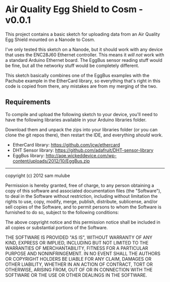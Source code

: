 # Air Quality Egg Shield to Cosm - v0.0.1

This project contains a basic sketch for uploading data from an Air Quality Egg
Shield mounted on a Nanode to Cosm.

I've only tested this sketch on a Nanode, but it should work with any device
that uses the ENC28J60 Ethernet controller. This means it *will not* work with a
standard Arduino Ethernet board. The EggBus sensor reading stuff would be fine,
but all the networky stuff would be completely different.

This sketch basically combines one of the EggBus examples with the Pachube
example in the EtherCard library, so everything that's right in this code is
copied from there, any mistakes are from my merging of the two.

## Requirements

To compile and upload the following sketch to your device, you'll need to have
the following libraries available in your Arduino libraries folder.

Download them and unpack the zips into your libraries folder (or you can clone
the git repos there), then restart the IDE, and everything *should* work.

 * EtherCard library: https://github.com/jcw/ethercard
 * DHT Sensor library: https://github.com/adafruit/DHT-sensor-library
 * EggBus library: http://aqe.wickeddevice.com/wp-content/uploads/2012/10/EggBus.zip

----

copyright (c) 2012 sam mulube

Permission is hereby granted, free of charge, to any person obtaining a copy of
this software and associated documentation files (the "Software"), to deal in
the Software without restriction, including without limitation the rights to
use, copy, modify, merge, publish, distribute, sublicense, and/or sell copies
of the Software, and to permit persons to whom the Software is furnished to do
so, subject to the following conditions:

The above copyright notice and this permission notice shall be included in all
copies or substantial portions of the Software.

THE SOFTWARE IS PROVIDED "AS IS", WITHOUT WARRANTY OF ANY KIND, EXPRESS OR
IMPLIED, INCLUDING BUT NOT LIMITED TO THE WARRANTIES OF MERCHANTABILITY,
FITNESS FOR A PARTICULAR PURPOSE AND NONINFRINGEMENT. IN NO EVENT SHALL THE
AUTHORS OR COPYRIGHT HOLDERS BE LIABLE FOR ANY CLAIM, DAMAGES OR OTHER
LIABILITY, WHETHER IN AN ACTION OF CONTRACT, TORT OR OTHERWISE, ARISING FROM,
OUT OF OR IN CONNECTION WITH THE SOFTWARE OR THE USE OR OTHER DEALINGS IN THE
SOFTWARE.

